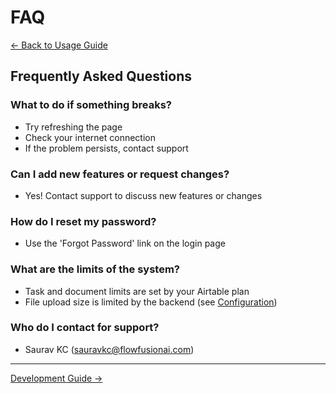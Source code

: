 # FAQ

[← Back to Usage Guide](./USAGE_GUIDE.md)

## Frequently Asked Questions

### What to do if something breaks?
- Try refreshing the page
- Check your internet connection
- If the problem persists, contact support

### Can I add new features or request changes?
- Yes! Contact support to discuss new features or changes

### How do I reset my password?
- Use the 'Forgot Password' link on the login page

### What are the limits of the system?
- Task and document limits are set by your Airtable plan
- File upload size is limited by the backend (see [Configuration](./CONFIGURATION.md))

### Who do I contact for support?
- Saurav KC (<sauravkc@flowfusionai.com>)

---

[Development Guide →](./DEVELOPMENT.md) 